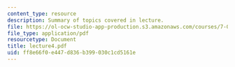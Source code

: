 ```yaml
---
content_type: resource
description: Summary of topics covered in lecture.
file: https://ol-ocw-studio-app-production.s3.amazonaws.com/courses/7-03-genetics-fall-2004/ff8e66f0e447d836b399030c1cd5161e_lecture4.pdf
file_type: application/pdf
resourcetype: Document
title: lecture4.pdf
uid: ff8e66f0-e447-d836-b399-030c1cd5161e
---
```

